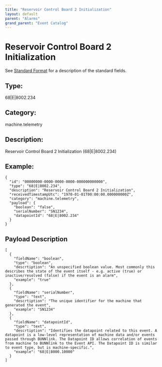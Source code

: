 ```yaml
---
title: "Reservoir Control Board 2 Initialization"
layout: default
parent: "Alarms"
grand_parent: "Event Catalog"
---
```


# Reservoir Control Board 2 Initialization

See [Standard Format](/event-subscriptions/event-format) for a description of the standard fields.

## Type:

68\|E\|8002.234

## Category:

machine.telemetry

## Description: 

Reservoir Control Board 2 Initialization (68\|E\|8002.234)

## Example:

```
{
  "id": "00000000-0000-0000-0000-000000000000",
  "type": "68|E|8002.234",
  "description": "Reservoir Control Board 2 Initialization",
  "receivedTimestampUtc": "1970-01-01T00:00:00.000000000Z",
  "category": "machine.telemetry",
  "payload": {
    "boolean": "false",
    "serialNumber": "SN1234",
    "datapointId": "68|E|8002.234"
  }
}
```

## Payload Description

```
[
  {
    "fieldName": "boolean",
    "type": "boolean",
    "descrtiption": "An unspecified boolean value. Most commonly this describes the state of the event itself - e.g. active (true) or inactive/resolved (false) if the event is an alarm",
    "example": "true"
  },
  {
    "fieldName": "serialNumber",
    "type": "text",
    "descrtiption": "The unique identifier for the machine that generated the event",
    "example": "SN1234"
  },
  {
    "fieldName": "datapointId",
    "type": "text",
    "descrtiption": "Identifies the datapoint related to this event. A datapoint is a low-level representation of machine data and/or events passed through BUNNlink. The Datapoint ID allows correlation of events from machine to BUNNlink to the Event API. The Datapoint ID is similar to event type, but is machine-specific.",
    "example": "68|E|8000.10000"
  }
]
```


